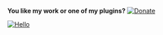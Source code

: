 **You like my work or one of my plugins?** [![Donate](https://www.paypalobjects.com/en_US/i/btn/btn_donate_SM.gif)](https://www.paypal.me/Bara20 "Donate")



[![Hello](https://i.imgur.com/AR2EOfO.jpg)](https://www.youtube.com/watch?v=6n3pFFPSlW4 "Hello")

